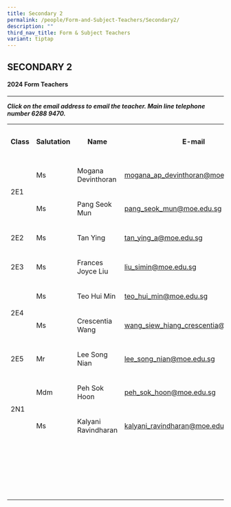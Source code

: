 ```yaml
---
title: Secondary 2
permalink: /people/Form-and-Subject-Teachers/Secondary2/
description: ""
third_nav_title: Form & Subject Teachers
variant: tiptap
---
```

<h2>SECONDARY 2</h2><h4>2024 Form Teachers</h4><hr><p><strong><em>Click on the email address to email the teacher. Main line telephone number 6288 9470.</em></strong></p><p></p><table><tbody><tr><th rowspan="1" colspan="1"><p>Class</p></th><th rowspan="1" colspan="1"><p>Salutation</p></th><th rowspan="1" colspan="1"><p>Name</p></th><th rowspan="1" colspan="1"><p>E-mail</p></th><th rowspan="1" colspan="1"><p>Telephone extension</p></th></tr><tr><td rowspan="2" colspan="1"><p></p><p></p><p>2E1</p></td><td rowspan="1" colspan="1"><p>Ms</p></td><td rowspan="1" colspan="1"><p>Mogana Devinthoran</p></td><td rowspan="1" colspan="1"><p><a href="mailto:mogana_ap_devinthoran@moe.edu.sg" rel="noopener noreferrer nofollow" target="_blank">mogana_ap_devinthoran@moe.edu.sg</a></p></td><td rowspan="1" colspan="1"><p>149</p></td></tr><tr><td rowspan="1" colspan="1"><p>Ms</p></td><td rowspan="1" colspan="1"><p>Pang Seok Mun</p></td><td rowspan="1" colspan="1"><p><a href="mailto:pang_seok_mun@moe.edu.sg" rel="noopener noreferrer nofollow" target="_blank">pang_seok_mun@moe.edu.sg</a></p></td><td rowspan="1" colspan="1"><p>145</p></td></tr><tr><td rowspan="1" colspan="1"><p>2E2</p></td><td rowspan="1" colspan="1"><p>Ms</p></td><td rowspan="1" colspan="1"><p>Tan Ying</p></td><td rowspan="1" colspan="1"><p><a href="mailto:tan_ying_a@moe.edu.sg" rel="noopener noreferrer nofollow" target="_blank">tan_ying_a@moe.edu.sg</a></p></td><td rowspan="1" colspan="1"><p>208</p></td></tr><tr><td rowspan="1" colspan="1"><p>2E3</p></td><td rowspan="1" colspan="1"><p>Ms</p></td><td rowspan="1" colspan="1"><p>Frances Joyce Liu</p></td><td rowspan="1" colspan="1"><p><a href="mailto:liu_simin@moe.edu.sg" rel="noopener noreferrer nofollow" target="_blank">liu_simin@moe.edu.sg</a></p></td><td rowspan="1" colspan="1"><p>147</p></td></tr><tr><td rowspan="2" colspan="1"><p></p><p>2E4</p></td><td rowspan="1" colspan="1"><p>Ms</p></td><td rowspan="1" colspan="1"><p>Teo Hui Min</p></td><td rowspan="1" colspan="1"><p><a href="mailto:teo_hui_min@moe.edu.sg" rel="noopener noreferrer nofollow" target="_blank">teo_hui_min@moe.edu.sg</a></p></td><td rowspan="1" colspan="1"><p>153</p></td></tr><tr><td rowspan="1" colspan="1"><p>Ms</p></td><td rowspan="1" colspan="1"><p>Crescentia Wang</p></td><td rowspan="1" colspan="1"><p><a href="mailto:wang_siew_hiang_crescentia@moe.edu.sg" rel="noopener noreferrer nofollow" target="_blank">wang_siew_hiang_crescentia@moe.edu.sg</a></p></td><td rowspan="1" colspan="1"><p>207</p></td></tr><tr><td rowspan="1" colspan="1"><p>2E5</p></td><td rowspan="1" colspan="1"><p>Mr</p></td><td rowspan="1" colspan="1"><p>Lee Song Nian</p></td><td rowspan="1" colspan="1"><p><a href="mailto:lee_song_nian@moe.edu.sg" rel="noopener noreferrer nofollow" target="_blank">lee_song_nian@moe.edu.sg</a></p></td><td rowspan="1" colspan="1"><p>132</p></td></tr><tr><td rowspan="2" colspan="1"><p></p><p>2N1</p></td><td rowspan="1" colspan="1"><p>Mdm</p></td><td rowspan="1" colspan="1"><p>Peh Sok Hoon</p></td><td rowspan="1" colspan="1"><p><a href="mailto:peh_sok_hoon@moe.edu.sg" rel="noopener noreferrer nofollow" target="_blank">peh_sok_hoon@moe.edu.sg</a></p></td><td rowspan="1" colspan="1"><p>129</p></td></tr><tr><td rowspan="1" colspan="1"><p>Ms</p></td><td rowspan="1" colspan="1"><p>Kalyani Ravindharan</p></td><td rowspan="1" colspan="1"><p><a href="mailto:kalyani_ravindharan@moe.edu.sg" rel="noopener noreferrer nofollow" target="_blank">kalyani_ravindharan@moe.edu.sg</a></p></td><td rowspan="1" colspan="1"><p>133</p></td></tr><tr><td rowspan="1" colspan="1"><p></p></td><td rowspan="1" colspan="1"><p></p></td><td rowspan="1" colspan="1"><p></p></td><td rowspan="1" colspan="1"><p></p></td><td rowspan="1" colspan="1"><p></p></td></tr><tr><td rowspan="1" colspan="1"><p></p></td><td rowspan="1" colspan="1"><p></p></td><td rowspan="1" colspan="1"><p></p></td><td rowspan="1" colspan="1"><p></p></td><td rowspan="1" colspan="1"><p></p></td></tr><tr><td rowspan="1" colspan="1"><p></p></td><td rowspan="1" colspan="1"><p></p></td><td rowspan="1" colspan="1"><p></p></td><td rowspan="1" colspan="1"><p></p></td><td rowspan="1" colspan="1"><p></p></td></tr><tr><td rowspan="1" colspan="1"><p></p></td><td rowspan="1" colspan="1"><p></p></td><td rowspan="1" colspan="1"><p></p></td><td rowspan="1" colspan="1"><p></p></td><td rowspan="1" colspan="1"><p></p></td></tr><tr><td rowspan="1" colspan="1"><p></p></td><td rowspan="1" colspan="1"><p></p></td><td rowspan="1" colspan="1"><p></p></td><td rowspan="1" colspan="1"><p></p></td><td rowspan="1" colspan="1"><p></p></td></tr><tr><td rowspan="1" colspan="1"><p></p></td><td rowspan="1" colspan="1"><p></p></td><td rowspan="1" colspan="1"><p></p></td><td rowspan="1" colspan="1"><p></p></td><td rowspan="1" colspan="1"><p></p></td></tr></tbody></table><p><strong><br><br></strong></p><p></p>